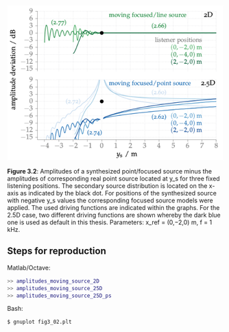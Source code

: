 ![Fig 3.2](fig3_02.png)

**Figure 3.2**: Amplitudes of a synthesized point/focused source minus the
amplitudes of corresponding real point source located at y_s for three fixed
listening positions. The secondary source distribution is located on the x-axis
as indicated by the black dot. For positions of the synthesized source with
negative y_s values the corresponding focused source models were applied. The
used driving functions are indicated within the graphs. For the 2.5D case, two
different driving functions are shown whereby the dark blue one is used as
default in this thesis. Parameters: x_ref = (0,−2,0) m, f = 1 kHz.

## Steps for reproduction

Matlab/Octave:
```Matlab
>> amplitudes_moving_source_2D
>> amplitudes_moving_source_25D
>> amplitudes_moving_source_25D_ps
```

Bash:
```Bash
$ gnuplot fig3_02.plt
```
